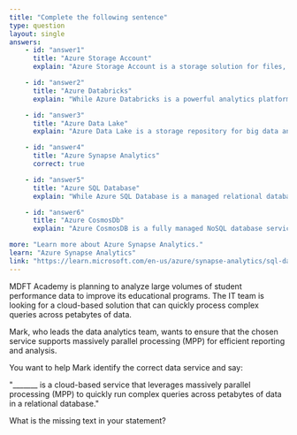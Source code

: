 ```yaml
---
title: "Complete the following sentence"
type: question
layout: single
answers:
    - id: "answer1"
      title: "Azure Storage Account"
      explain: "Azure Storage Account is a storage solution for files, blobs, queues, and tables. While it can store large amounts of data, it does not provide MPP capabilities for complex query processing."

    - id: "answer2"
      title: "Azure Databricks"
      explain: "While Azure Databricks is a powerful analytics platform, it is primarily designed for big data processing and machine learning workloads using Apache Spark, not specifically for MPP in a relational database context."

    - id: "answer3"
      title: "Azure Data Lake"
      explain: "Azure Data Lake is a storage repository for big data analytics workloads, but it does not provide the MPP query capabilities in a relational database context."

    - id: "answer4"
      title: "Azure Synapse Analytics"
      correct: true

    - id: "answer5"
      title: "Azure SQL Database"
      explain: "While Azure SQL Database is a managed relational database service, it is optimized for OLTP workloads and does not provide the same level of MPP capabilities as Azure Synapse Analytics."

    - id: "answer6"
      title: "Azure CosmosDb"
      explain: "Azure CosmosDB is a fully managed NoSQL database service. While it provides global distribution and scaling, it is not designed for MPP of complex queries in a relational database context."

more: "Learn more about Azure Synapse Analytics."
learn: "Azure Synapse Analytics"
link: "https://learn.microsoft.com/en-us/azure/synapse-analytics/sql-data-warehouse/massively-parallel-processing-mpp-architecture"
---
```

MDFT Academy is planning to analyze large volumes of student performance data to improve its educational programs. The IT team is looking for a cloud-based solution that can quickly process complex queries across petabytes of data.

Mark, who leads the data analytics team, wants to ensure that the chosen service supports massively parallel processing (MPP) for efficient reporting and analysis.

You want to help Mark identify the correct data service and say:

"_______ is a cloud-based service that leverages massively parallel processing (MPP) to quickly run complex queries across petabytes of data in a relational database."

What is the missing text in your statement?
